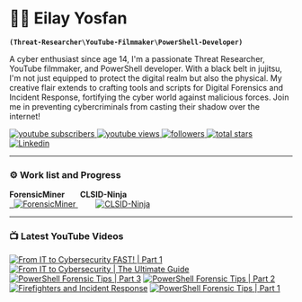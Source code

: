 # 🕵🏽 Eilay Yosfan

**`(Threat-Researcher\YouTube-Filmmaker\PowerShell-Developer)`**

A cyber enthusiast since age 14, I'm a passionate Threat Researcher, YouTube filmmaker,
and PowerShell developer. With a black belt in jujitsu, I'm not just equipped to protect
the digital realm but also the physical. My creative flair extends to crafting tools and
scripts for Digital Forensics and Incident Response, fortifying the cyber world against
malicious forces. Join me in preventing cybercriminals from casting their shadow over the internet!

<p align="left">
    <a href="https://www.youtube.com/channel/UCp1W-aYP1V81S--Rrjr0NkA">
        <img alt="youtube subscribers" title="Subscribe to my YouTube channel" src="https://img.shields.io/youtube/channel/subscribers/UCp1W-aYP1V81S--Rrjr0NkA?style=for-the-badge&logo=Youtube&labelColor=FF3333&color=FF6666"/>
    </a> 
    <a href="https://www.youtube.com/channel/UCp1W-aYP1V81S--Rrjr0NkA">
        <img alt="youtube views" title="YouTube views" src="https://custom-icon-badges.demolab.com/youtube/channel/views/UCp1W-aYP1V81S--Rrjr0NkA?color=FF6666&logo=eye&logoColor=white&style=for-the-badge&labelColor=FF3333"/>
    </a>
    <a href="https://github.com/YosfanEilay">
        <img alt="followers" title="Follow me on Github" src="https://custom-icon-badges.demolab.com/github/followers/YosfanEilay?style=for-the-badge&logo=person-add&labelColor=004C99&color=0066CC"/>
    </a>
    <a href="https://github.com/YosfanEilay?tab=repositories&sort=stargazers">
        <img alt="total stars" title="Total stars on GitHub" src="https://custom-icon-badges.demolab.com/github/stars/YosfanEilay?color=55960c&style=for-the-badge&labelColor=488207&logo=star"/>
    </a>
    <a href="https://www.linkedin.com/in/eilay-yosfan-80b1011b8">
        <img alt="Linkedin" title="Follow me on Linkedin!" src="https://img.shields.io/badge/LinkedIn-0077B5?style=for-the-badge&logo=linkedin&logoColor=white"/>
    </a>
</p>

---

### ⚙️ Work list and Progress

<p align="left">
  <strong>ForensicMiner</strong> &nbsp; &nbsp; &nbsp; <strong>CLSID-Ninja</strong>
  <br>
  <a href="https://geps.dev/progress/65">
    &nbsp;  <img src="https://geps.dev/progress/65" alt="ForensicMiner">
  </a>
  &nbsp;
  &nbsp;
  &nbsp;
  &nbsp;
  <a href="https://geps.dev/progress/85">
  <img src="https://geps.dev/progress/85" alt="CLSID-Ninja">
  </a>
</p>

---

### 📺 Latest YouTube Videos

<!-- BEGIN YOUTUBE-CARDS -->
[![From IT to Cybersecurity FAST! | Part 1](https://ytcards.demolab.com/?id=ZA_M92K-oyk&title=From+IT+to+Cybersecurity+FAST%21+%7C+Part+1&lang=en&timestamp=1684000095&background_color=%230d1117&title_color=%23ffffff&stats_color=%23dedede&max_title_lines=1&width=250&border_radius=5 "From IT to Cybersecurity FAST! | Part 1")](https://www.youtube.com/watch?v=ZA_M92K-oyk)
[![From IT to Cybersecurity | The Ultimate Guide](https://ytcards.demolab.com/?id=0Fi8zBlmBdY&title=From+IT+to+Cybersecurity+%7C+The+Ultimate+Guide&lang=en&timestamp=1683437710&background_color=%230d1117&title_color=%23ffffff&stats_color=%23dedede&max_title_lines=1&width=250&border_radius=5 "From IT to Cybersecurity | The Ultimate Guide")](https://www.youtube.com/watch?v=0Fi8zBlmBdY)
[![PowerShell Forensic Tips | Part 3](https://ytcards.demolab.com/?id=0AM9bpixxEQ&title=PowerShell+Forensic+Tips+%7C+Part+3&lang=en&timestamp=1682864011&background_color=%230d1117&title_color=%23ffffff&stats_color=%23dedede&max_title_lines=1&width=250&border_radius=5 "PowerShell Forensic Tips | Part 3")](https://www.youtube.com/watch?v=0AM9bpixxEQ)
[![PowerShell Forensic Tips | Part 2](https://ytcards.demolab.com/?id=qCVMiwYXO8o&title=PowerShell+Forensic+Tips+%7C+Part+2&lang=en&timestamp=1682692433&background_color=%230d1117&title_color=%23ffffff&stats_color=%23dedede&max_title_lines=1&width=250&border_radius=5 "PowerShell Forensic Tips | Part 2")](https://www.youtube.com/watch?v=qCVMiwYXO8o)
[![Firefighters and Incident Response](https://ytcards.demolab.com/?id=CwKOf6QcQ6M&title=Firefighters+and+Incident+Response&lang=en&timestamp=1681592339&background_color=%230d1117&title_color=%23ffffff&stats_color=%23dedede&max_title_lines=1&width=250&border_radius=5 "Firefighters and Incident Response")](https://www.youtube.com/watch?v=CwKOf6QcQ6M)
[![PowerShell Forensic Tips | Part 1](https://ytcards.demolab.com/?id=4gU3ixm8_FY&title=PowerShell+Forensic+Tips+%7C+Part+1&lang=en&timestamp=1680377519&background_color=%230d1117&title_color=%23ffffff&stats_color=%23dedede&max_title_lines=1&width=250&border_radius=5 "PowerShell Forensic Tips | Part 1")](https://www.youtube.com/watch?v=4gU3ixm8_FY)
<!-- END YOUTUBE-CARDS -->
